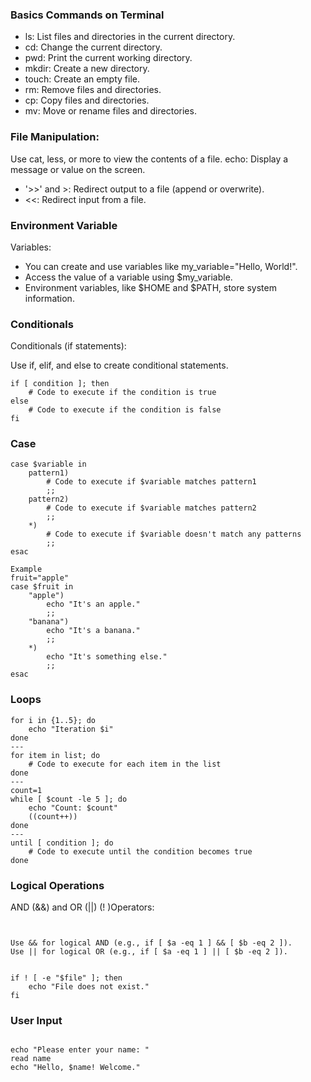 ### Basics Commands on Terminal
- ls: List files and directories in the current directory.
- cd: Change the current directory.
- pwd: Print the current working directory.
- mkdir: Create a new directory.
- touch: Create an empty file.
- rm: Remove files and directories.
- cp: Copy files and directories.
- mv: Move or rename files and directories.

### File Manipulation:

Use cat, less, or more to view the contents of a file.
echo: Display a message or value on the screen.
- '>>' and >: Redirect output to a file (append or overwrite).
- <<: Redirect input from a file.
### Environment Variable
Variables:

- You can create and use variables like my_variable="Hello, World!".
- Access the value of a variable using $my_variable.
- Environment variables, like $HOME and $PATH, store system information.


### Conditionals
Conditionals (if statements):

Use if, elif, and else to create conditional statements.
```
if [ condition ]; then
    # Code to execute if the condition is true
else
    # Code to execute if the condition is false
fi
```

### Case
```
case $variable in
    pattern1)
        # Code to execute if $variable matches pattern1
        ;;
    pattern2)
        # Code to execute if $variable matches pattern2
        ;;
    *)
        # Code to execute if $variable doesn't match any patterns
        ;;
esac

Example
fruit="apple"
case $fruit in
    "apple")
        echo "It's an apple."
        ;;
    "banana")
        echo "It's a banana."
        ;;
    *)
        echo "It's something else."
        ;;
esac

```

### Loops
```
for i in {1..5}; do
    echo "Iteration $i"
done
---
for item in list; do
    # Code to execute for each item in the list
done
---   
count=1
while [ $count -le 5 ]; do
    echo "Count: $count"
    ((count++))
done
---
until [ condition ]; do
    # Code to execute until the condition becomes true
done

```

### Logical Operations
AND (&&) and OR (||)  (! )Operators:
```


Use && for logical AND (e.g., if [ $a -eq 1 ] && [ $b -eq 2 ]).
Use || for logical OR (e.g., if [ $a -eq 1 ] || [ $b -eq 2 ]).


if ! [ -e "$file" ]; then
    echo "File does not exist."
fi

```

### User Input 
```

echo "Please enter your name: "
read name
echo "Hello, $name! Welcome."

```
